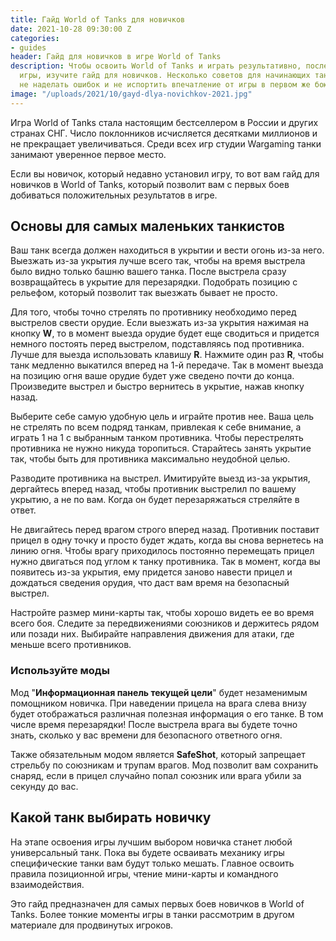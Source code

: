 ```yaml
---
title: Гайд World of Tanks для новичков
date: 2021-10-28 09:30:00 Z
categories:
- guides
header: Гайд для новичков в игре World of Tanks
description: Чтобы освоить World of Tanks и играть результативно, после скачивания
  игры, изучите гайд для новичков. Несколько советов для начинающих танкистов помогут
  не наделать ошибок и не испортить впечатление от игры в первом же бою...
image: "/uploads/2021/10/gayd-dlya-novichkov-2021.jpg"
---
```


Игра World of Tanks стала настоящим бестселлером в России и других странах СНГ. Число поклонников исчисляется десятками миллионов и не прекращает увеличиваться. Среди всех игр студии Wargaming танки занимают уверенное первое место.

Если вы новичок, который недавно установил игру, то вот вам гайд для новичков в World of Tanks, который позволит вам с первых боев добиваться положительных результатов в игре.

## Основы для самых маленьких танкистов

Ваш танк всегда должен находиться в укрытии и вести огонь из-за него. Выезжать из-за укрытия лучше всего так, чтобы на время выстрела было видно только башню вашего танка. После выстрела сразу возвращайтесь в укрытие для перезарядки. Подобрать позицию с рельефом, который позволит так выезжать бывает не просто.

Для того, чтобы точно стрелять по противнику необходимо перед выстрелов свести орудие. Если выезжать из-за укрытия нажимая на кнопку **W**, то в момент выезда орудие будет еще сводиться и придется немного постоять перед выстрелом, подставляясь под противника. Лучше для выезда использовать клавишу **R**. Нажмите один раз **R**, чтобы танк медленно выкатился вперед на 1-й передаче. Так в момент выезда на позицию огня ваше орудие будет уже сведено почти до конца. Произведите выстрел и быстро вернитесь в укрытие, нажав кнопку назад.

Выберите себе самую удобную цель и играйте против нее. Ваша цель не стрелять по всем подряд танкам, привлекая к себе внимание, а играть 1 на 1 с выбранным танком противника. Чтобы перестрелять противника не нужно никуда торопиться. Старайтесь занять укрытие так, чтобы быть для противника максимально неудобной целью. 

Разводите противника на выстрел. Имитируйте выезд из-за укрытия, дергайтесь вперед назад, чтобы противник выстрелил по вашему укрытию, а не по вам.  Когда он будет перезаряжаться стреляйте в ответ. 

Не двигайтесь перед врагом строго вперед назад. Противник поставит прицел в одну точку и просто будет ждать, когда вы снова вернетесь на линию огня. Чтобы врагу приходилось постоянно перемещать прицел нужно двигаться под углом к танку противника. Так в момент, когда вы появитесь из-за укрытия, ему придется заново навести прицел и дождаться сведения орудия, что даст вам время на безопасный выстрел.

Настройте размер мини-карты так, чтобы хорошо видеть ее во время всего боя. Следите за передвижениями союзников и держитесь рядом или позади них. Выбирайте направления движения для атаки, где меньше всего противников.

### Используйте моды

Мод "**Информационная панель текущей цели**" будет незаменимым помощником новичка. При наведении прицела на врага слева внизу будет отображаться различная полезная информация о его танке. В том числе время перезарядки! После выстрела врага вы будете точно знать, сколько у вас времени для безопасного ответного огня. 

Также обязательным модом является **SafeShot**, который запрещает стрельбу по союзникам и трупам врагов. Мод позволит вам сохранить снаряд, если в прицел случайно попал союзник или врага убили за секунду до вас.

## Какой танк выбирать новичку

На этапе освоения игры лучшим выбором новичка станет любой универсальный танк. Пока вы будете осваивать механику игры специфические танки вам будут только мешать. Главное освоить правила позиционной игры, чтение мини-карты и командного взаимодействия.

Это гайд предназначен для самых первых боев новичков в World of Tanks. Более тонкие моменты игры в танки рассмотрим в другом материале для продвинутых игроков.
